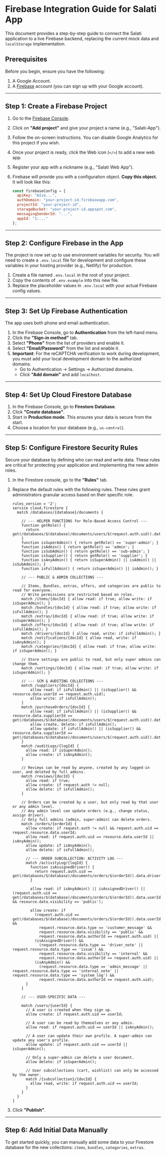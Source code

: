 # Firebase Integration Guide for Salati App

This document provides a step-by-step guide to connect the Salati application to a live Firebase backend, replacing the current mock data and `localStorage` implementation.

## Prerequisites

Before you begin, ensure you have the following:

1.  A Google Account.
2.  A [Firebase](https://firebase.google.com/) account (you can sign up with your Google account).

---

## Step 1: Create a Firebase Project

1.  Go to the [Firebase Console](https://console.firebase.google.com/).
2.  Click on **"Add project"** and give your project a name (e.g., "Salati-App").
3.  Follow the on-screen instructions. You can disable Google Analytics for this project if you wish.
4.  Once your project is ready, click the Web icon (`</>`) to add a new web app.
5.  Register your app with a nickname (e.g., "Salati Web App").
6.  Firebase will provide you with a configuration object. **Copy this object.** It will look like this:

    ```javascript
    const firebaseConfig = {
      apiKey: "AIza...",
      authDomain: "your-project-id.firebaseapp.com",
      projectId: "your-project-id",
      storageBucket: "your-project-id.appspot.com",
      messagingSenderId: "...",
      appId: "1:..."
    };
    ```

---

## Step 2: Configure Firebase in the App

The project is now set up to use environment variables for security. You will need to create a `.env.local` file for development and configure these variables in your hosting provider (e.g., Netlify) for production.

1.  Create a file named `.env.local` in the root of your project.
2.  Copy the contents of `.env.example` into this new file.
3.  Replace the placeholder values in `.env.local` with your actual Firebase config values.

---

## Step 3: Set Up Firebase Authentication

The app uses both phone and email authentication.

1.  In the Firebase Console, go to **Authentication** from the left-hand menu.
2.  Click the **"Sign-in method"** tab.
3.  Select **"Phone"** from the list of providers and enable it.
4.  Select **"Email/Password"** from the list and enable it.
5.  **Important**: For the reCAPTCHA verification to work during development, you must add your local development domain to the authorized domains.
    *   Go to Authentication -> Settings -> Authorized domains.
    *   Click **"Add domain"** and add `localhost`.

---

## Step 4: Set Up Cloud Firestore Database

1.  In the Firebase Console, go to **Firestore Database**.
2.  Click **"Create database"**.
3.  Start in **Production mode**. This ensures your data is secure from the start.
4.  Choose a location for your database (e.g., `us-central`).

---

## Step 5: Configure Firestore Security Rules

Secure your database by defining who can read and write data. These rules are critical for protecting your application and implementing the new admin roles.

1.  In the Firestore console, go to the **"Rules"** tab.
2.  Replace the default rules with the following rules. These rules grant administrators granular access based on their specific role.

    ```
    rules_version = '2';
    service cloud.firestore {
      match /databases/{database}/documents {
    
        // --- HELPER FUNCTIONS for Role-Based Access Control ---
        function getRole() {
          return get(/databases/$(database)/documents/users/$(request.auth.uid)).data.role;
        }
        function isSuperAdmin() { return getRole() == 'super-admin'; }
        function isAdmin() { return getRole() == 'admin'; }
        function isSubAdmin() { return getRole() == 'sub-admin'; }
        function isSupplier() { return getRole() == 'supplier'; }
        function isAnyAdmin() { return isSuperAdmin() || isAdmin() || isSubAdmin(); }
        function isFullAdmin() { return isSuperAdmin() || isAdmin(); }
    
        // --- PUBLIC & ADMIN COLLECTIONS ---
        
        // Items, Bundles, extras, offers, and categories are public to read for everyone.
        // Write permissions are restricted based on roles.
        match /items/{docId} { allow read: if true; allow write: if isSuperAdmin(); }
        match /bundles/{docId} { allow read: if true; allow write: if isFullAdmin(); }
        match /extras/{docId} { allow read: if true; allow write: if isSuperAdmin(); }
        match /offers/{docId} { allow read: if true; allow write: if isFullAdmin(); }
        match /drivers/{docId} { allow read, write: if isFullAdmin(); }
        match /notifications/{docId} { allow read, write: if isAnyAdmin(); }
        match /categories/{docId} { allow read: if true; allow write: if isSuperAdmin(); }
        
        // Store settings are public to read, but only super admins can change them.
        match /settings/{docId} { allow read: if true; allow write: if isSuperAdmin(); }
        
        // --- SCM & AUDITING COLLECTIONS ---
        match /suppliers/{docId} { 
            allow read: if isFullAdmin() || (isSupplier() && resource.data.userId == request.auth.uid); 
            allow write: if isFullAdmin();
        }
        match /purchaseOrders/{docId} { 
            allow read: if isFullAdmin() || (isSupplier() && resource.data.supplierId == get(/databases/$(database)/documents/users/$(request.auth.uid)).data.supplierId);
            allow create, delete: if isFullAdmin();
            allow update: if isFullAdmin() || (isSupplier() && resource.data.supplierId == get(/databases/$(database)/documents/users/$(request.auth.uid)).data.supplierId);
        }
        match /auditLogs/{logId} {
          allow read: if isSuperAdmin();
          allow create: if isAnyAdmin();
        }
        
        // Reviews can be read by anyone, created by any logged-in user, and deleted by full admins.
        match /reviews/{docId} {
          allow read: if true;
          allow create: if request.auth != null;
          allow delete: if isFullAdmin();
        }
    
        // Orders can be created by a user, but only read by that user or any admin level.
        // Any admin level can update orders (e.g., change status, assign driver).
        // Only full admins (admin, super-admin) can delete orders.
        match /orders/{orderId} {
          allow create: if request.auth != null && request.auth.uid == request.resource.data.userId;
          allow read: if request.auth.uid == resource.data.userId || isAnyAdmin();
          allow update: if isAnyAdmin();
          allow delete: if isFullAdmin();
          
          // --- ORDER SUBCOLLECTION: ACTIVITY LOG ---
          match /activityLog/{logId} {
            function isAssignedDriver() {
              return request.auth.uid == get(/databases/$(database)/documents/orders/$(orderId)).data.driverId;
            }
            
            allow read: if isAnyAdmin() || isAssignedDriver() || (request.auth.uid == get(/databases/$(database)/documents/orders/$(orderId)).data.userId && resource.data.visibility == 'public');
            
            allow create: if
              (request.auth.uid == get(/databases/$(database)/documents/orders/$(orderId)).data.userId &&
                request.resource.data.type == 'customer_message' &&
                request.resource.data.visibility == 'public' &&
                request.resource.data.authorId == request.auth.uid) ||
              (isAssignedDriver() &&
                (request.resource.data.type == 'driver_note' || request.resource.data.type == 'issue') &&
                request.resource.data.visibility == 'internal' &&
                request.resource.data.authorId == request.auth.uid) ||
              (isAnyAdmin() &&
                (request.resource.data.type == 'admin_message' || request.resource.data.type == 'internal_note' || request.resource.data.type == 'system_log') &&
                request.resource.data.authorId == request.auth.uid);
          }
        }
        
        // --- USER-SPECIFIC DATA ---

        match /users/{userId} {
          // A user is created when they sign up.
          allow create: if request.auth.uid == userId;
          
          // A user can be read by themselves or any admin.
          allow read: if request.auth.uid == userId || isAnyAdmin();
          
          // A user can update their own profile. A super-admin can update any user's profile.
          allow update: if request.auth.uid == userId || isSuperAdmin();
          
          // Only a super-admin can delete a user document.
          allow delete: if isSuperAdmin();
          
          // User subcollections (cart, wishlist) can only be accessed by the owner.
          match /{subcollection}/{docId} {
            allow read, write: if request.auth.uid == userId;
          }
        }
      }
    }
    ```
3.  Click **"Publish"**.

---

## Step 6: Add Initial Data Manually

To get started quickly, you can manually add some data to your Firestore database for the new collections: `items`, `bundles`, `categories`, `extras`.